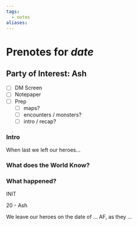 ```yaml
---
tags:
  - notes
aliases:
---
```


# Prenotes for *date*
## Party of Interest: Ash
- [ ] DM Screen
- [ ] Notepaper
- [ ] Prep
	- [ ] maps?
	- [ ] encounters / monsters?
	- [ ] intro / recap?

### Intro

When last we left our heroes...

### What does the World Know?


### What happened?

INIT

20 - Ash

We leave our heroes on the date of ... AF, as they ...